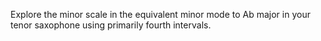 Explore the minor scale in the equivalent minor mode to Ab major in your tenor saxophone using primarily fourth intervals.